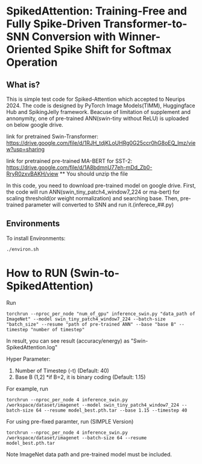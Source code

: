 # SpikedAttention: Training-Free and Fully Spike-Driven Transformer-to-SNN Conversion with Winner-Oriented Spike Shift for Softmax Operation
## What is?
This is simple test code for Spiked-Attention which accepted to Neurips 2024.
The code is designed by PyTorch Image Models(TIMM), Huggingface Hub and SpikingJelly framework.
Beacuse of limitation of supplement and annonymity, one of pre-trained ANN(swin-tiny without ReLU) is uploaded on below google drive. 

link for pretrained Swin-Transformer: https://drive.google.com/file/d/1RJH_tdjKLoUHRg0G25ccr0hG8oEQ_lmz/view?usp=sharing

link for pretrained pre-trained MA-BERT for SST-2: https://drive.google.com/file/d/1A8bdmnU77eh-mDd_Zb0-RryR0zxvBAKH/view 
** You should unzip the file 


In this code, you need to download pre-trained model on google drive.
First, the code will run ANN(swin_tiny_patch4_window7_224 or ma-bert) for scaling threshold(or weight normalization) and searching base.
Then, pre-trained parameter will converted to SNN and run it.(inferece_##.py)

## Environments
To install Environments:

```
./environ.sh
```


# How to RUN (Swin-to-SpikedAttention)


Run
```
torchrun --nproc_per_node "num_of_gpu" inference_swin.py "data_path of ImageNet" --model swin_tiny_patch4_window7_224 --batch-size "batch_size" --resume "path of pre-trained ANN" --base "base B" --timestep "number of timestep"
```

In result, you can see result (accuracy/energy) as "Swin-SpikedAttention.log"

Hyper Parameter:
1. Number of Timestep (-t)   (Default: 40)
2. Base B (1,2] *if B=2, it is binary coding (Default: 1.15)


For example, run
```
torchrun --nproc_per_node 4 inference_swin.py /workspace/dataset/imagenet --model swin_tiny_patch4_window7_224 --batch-size 64 --resume model_best.pth.tar --base 1.15 --timestep 40
```

For using pre-fixed paramter, run (SIMPLE Version)
```
torchrun --nproc_per_node 4 inference_swin.py /workspace/dataset/imagenet --batch-size 64 --resume model_best.pth.tar 
```
Note ImageNet data path and pre-trained model must be included.

